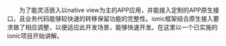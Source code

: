 &emsp;&emsp;为了能灵活嵌入以native view为主的APP应用，并能接入定制的APP原生接口，且业务代码能够较快速的转移保留功能的完整性。ionic框架结合原生接入要求做了相应调整，以便适应此开发场景，能够快速开发。在这里以一个已实施的ionic项目开始讲解。